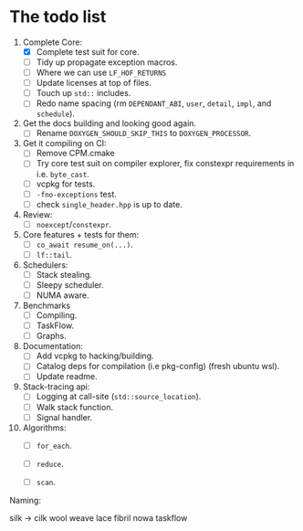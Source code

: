 # The todo list

1. Complete Core:
      - [x] Complete test suit for core.
      - [ ] Tidy up propagate exception macros.
      - [ ] Where we can use `LF_HOF_RETURNS`
      - [ ] Update licenses at top of files.
      - [ ] Touch up `std::` includes.
      - [ ] Redo name spacing (rm `DEPENDANT_ABI`, `user`, `detail`, `impl`, and `schedule`).

2. Get the docs building and looking good again.
      - [ ] Rename `DOXYGEN_SHOULD_SKIP_THIS` to `DOXYGEN_PROCESSOR`.

3. Get it compiling on CI:
      - [ ] Remove CPM.cmake
      - [ ] Try core test suit on compiler explorer, fix constexpr requirements in i.e. `byte_cast`.
      - [ ] vcpkg for tests.
      - [ ] `-fno-exceptions` test.
      - [ ] check `single_header.hpp` is up to date.

4. Review: 
      - [ ] `noexcept`/`constexpr`.

5. Core features + tests for them:
      - [ ] `co_await resume_on(...)`.
      - [ ] `lf::tail`.

6. Schedulers:
      - [ ] Stack stealing.
      - [ ] Sleepy scheduler.
      - [ ] NUMA aware.

7. Benchmarks 
      - [ ] Compiling.
      - [ ] TaskFlow.
      - [ ] Graphs.

8. Documentation:
      - [ ] Add vcpkg to hacking/building.
      - [ ] Catalog deps for compilation (i.e pkg-config) (fresh ubuntu wsl).
      - [ ] Update readme.

9. Stack-tracing api:
      - [ ] Logging at call-site (`std::source_location`).
      - [ ] Walk stack function.
      - [ ] Signal handler.

10. Algorithms: 
      - [ ] `for_each`.
      - [ ] `reduce`.
      - [ ] `scan`.



Naming:

silk -> cilk
wool
weave 
lace
fibril
nowa
taskflow 















